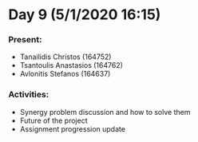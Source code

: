 # Day 9 (5/1/2020 16:15)

### Present:
* Tanailidis Christos (164752)
* Tsantoulis Anastasios (164762)
* Avlonitis Stefanos (164637)

### Activities:
* Synergy problem discussion and how to solve them
* Future of the project
* Assignment progression update
